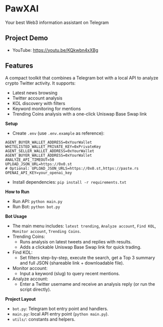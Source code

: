 # PawXAI
Your best Web3 information assistant on Telegram

## Project Demo
- YouTube: https://youtu.be/KQkwbn4xXBg

## Features
A compact toolkit that combines a Telegram bot with a local API to analyze crypto Twitter activity. It supports:
- Latest news browsing
- Twitter account analysis
- KOL discovery with filters
- Keyword monitoring for mentions
- Trending Coins analysis with a one-click Uniswap Base Swap link

**Setup**
- Create `.env` (use `.env.example` as reference):
```
AGENT_BUYER_WALLET_ADDRESS=0xYourWallet
WHITELISTED_WALLET_PRIVATE_KEY=0xPrivateKey
AGENT_SELLER_WALLET_ADDRESS=0xYourWallet
AGENT_BUYER_WALLET_ADDRESS=0xYourWallet
ANALYZE_API_TIMEOUT=50
UPLOAD_JSON_URL=https://0x0.st
# Optional: UPLOAD_JSON_URLS=https://0x0.st,https://paste.rs
OPENAI_API_KEY=your_openai_key
```
- Install dependencies: `pip install -r requirements.txt`

**How to Run**
- Run API: `python main.py`
- Run Bot: `python bot.py`

**Bot Usage**
- The main menu includes: `latest trending`, `Analyze account`, `Find KOL`, `Monitor account`, `Trending Coins`.
- Trending Coins:
  - Runs analysis on latest tweets and replies with results.
  - Adds a clickable Uniswap Base Swap link for quick trading.
- Find KOL:
  - Set filters step-by-step, execute the search, get a Top 3 summary and full JSON (shareable link + downloadable file).
- Monitor account:
  - Input a keyword (slug) to query recent mentions.
- Analyze account:
  - Enter a Twitter username and receive an analysis reply (or run the script directly).


**Project Layout**
- `bot.py`: Telegram bot entry point and handlers.
- `main.py`: local API entry point (`python main.py`).
- `utils/`: constants and helpers.
